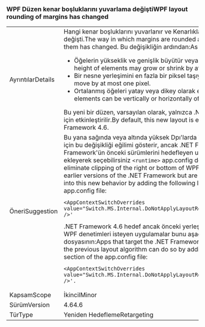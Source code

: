 ### <a name="wpf-layout-rounding-of-margins-has-changed"></a><span data-ttu-id="accfd-101">WPF Düzen kenar boşluklarını yuvarlama değişti</span><span class="sxs-lookup"><span data-stu-id="accfd-101">WPF layout rounding of margins has changed</span></span>

|   |   |
|---|---|
|<span data-ttu-id="accfd-102">Ayrıntılar</span><span class="sxs-lookup"><span data-stu-id="accfd-102">Details</span></span>|<span data-ttu-id="accfd-103">Hangi kenar boşluklarını yuvarlanır ve Kenarlıklar ve arka plan bunları içinde şekilde değişti.</span><span class="sxs-lookup"><span data-stu-id="accfd-103">The way in which margins are rounded and borders and the background inside of them has changed.</span></span> <span data-ttu-id="accfd-104">Bu değişikliğin ardından:</span><span class="sxs-lookup"><span data-stu-id="accfd-104">As a result of this change:</span></span><ul><li><span data-ttu-id="accfd-105">Öğelerin yükseklik ve genişlik büyütür veya en fazla bir piksel küçültür.</span><span class="sxs-lookup"><span data-stu-id="accfd-105">The width or height of elements may grow or shrink by at most one pixel.</span></span></li><li><span data-ttu-id="accfd-106">Bir nesne yerleşimini en fazla bir piksel taşıyabilirsiniz.</span><span class="sxs-lookup"><span data-stu-id="accfd-106">The placement of an object can move by at most one pixel.</span></span></li><li><span data-ttu-id="accfd-107">Ortalanmış öğeleri yatay veya dikey olarak en fazla bir piksel merkezin olabilir.</span><span class="sxs-lookup"><span data-stu-id="accfd-107">Centered elements can be vertically or horizontally off center by at most one pixel.</span></span></li></ul><span data-ttu-id="accfd-108">Bu yeni bir düzen, varsayılan olarak, yalnızca .NET Framework 4.6 hedefleyen uygulamalar için etkinleştirilir.</span><span class="sxs-lookup"><span data-stu-id="accfd-108">By default, this new layout is enabled only for apps that target the .NET Framework 4.6.</span></span>|
|<span data-ttu-id="accfd-109">Öneri</span><span class="sxs-lookup"><span data-stu-id="accfd-109">Suggestion</span></span>|<span data-ttu-id="accfd-110">Bu yana sağında veya altında yüksek Dpı'larda WPF denetimleri, kırpma ortadan kaldırmak için bu değişikliği eğilimi gösterir, ancak .NET Framework 4.6 üzerinde çalışan .NET Framework'ün önceki sürümlerini hedefleyen uygulamalar bu yeni davranış aşağıdaki satırı ekleyerek seçebilirsiniz <code>&lt;runtime&gt;</code> app.config dosyasının:</span><span class="sxs-lookup"><span data-stu-id="accfd-110">Since this modification tends to eliminate clipping of the right or bottom of WPF controls at high DPIs, apps that target earlier versions of the .NET Framework but are running on the .NET Framework 4.6 can opt into this new behavior by adding the following line to the <code>&lt;runtime&gt;</code> section of the app.config file:</span></span><pre><code class="lang-xml">&lt;AppContextSwitchOverrides value=&quot;Switch.MS.Internal.DoNotApplyLayoutRoundingToMarginsAndBorderThickness=false&quot; /&gt;&#39;&#13;&#10;</code></pre><span data-ttu-id="accfd-111">.NET Framework 4.6 hedef ancak önceki yerleşimi algoritmasını kullanarak işlemek için WPF denetimleri isteyen uygulamalar bunu aşağıdaki satırı ekleyerek <code>&lt;runtime&gt;</code> app.config dosyasının:</span><span class="sxs-lookup"><span data-stu-id="accfd-111">Apps that target the .NET Framework 4.6 but want WPF controls to render using the previous layout algorithm can do so by adding the following line to the <code>&lt;runtime&gt;</code> section of the app.config file:</span></span><pre><code class="lang-xml">&lt;AppContextSwitchOverrides value=&quot;Switch.MS.Internal.DoNotApplyLayoutRoundingToMarginsAndBorderThickness=true&quot; /&gt;&#39;.&#13;&#10;</code></pre>|
|<span data-ttu-id="accfd-112">Kapsam</span><span class="sxs-lookup"><span data-stu-id="accfd-112">Scope</span></span>|<span data-ttu-id="accfd-113">İkincil</span><span class="sxs-lookup"><span data-stu-id="accfd-113">Minor</span></span>|
|<span data-ttu-id="accfd-114">Sürüm</span><span class="sxs-lookup"><span data-stu-id="accfd-114">Version</span></span>|<span data-ttu-id="accfd-115">4.6</span><span class="sxs-lookup"><span data-stu-id="accfd-115">4.6</span></span>|
|<span data-ttu-id="accfd-116">Tür</span><span class="sxs-lookup"><span data-stu-id="accfd-116">Type</span></span>|<span data-ttu-id="accfd-117">Yeniden Hedefleme</span><span class="sxs-lookup"><span data-stu-id="accfd-117">Retargeting</span></span>|

